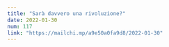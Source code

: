 ```yaml
---
title: "Sarà davvero una rivoluzione?"
date: 2022-01-30
num: 117
link: "https://mailchi.mp/a9e50a0fa9d8/2022-01-30"
---
```

